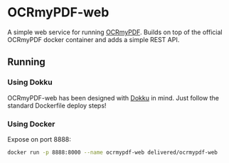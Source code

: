 # OCRmyPDF-web

A simple web service for running [OCRmyPDF](https://github.com/jbarlow83/OCRmyPDF). Builds on top of the official OCRmyPDF docker container and adds a simple REST API.

## Running

### Using Dokku
OCRmyPDF-web has been designed with [Dokku](http://dokku.viewdocs.io/dokku/) in mind. Just follow the standard Dockerfile deploy steps!

### Using Docker
Expose on port 8888:

```bash
docker run -p 8888:8000 --name ocrmypdf-web delivered/ocrmypdf-web
```
